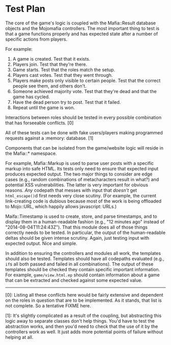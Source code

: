 Test Plan
=========

The core of the game's logic is coupled with the Mafia::Result database
objects and the Mojomafia controllers. The most important thing to test is
that a game functions properly and has expected state after a number of
specific actions from players.

For example:

1. A game is created. Test that it exists.
2. Players join. Test that they're there.
3. Game starts. Test that the roles match the setup.
4. Players cast votes. Test that they went through.
5. Players make posts only visible to certain people. Test that the correct people see them, and others don't.
6. Someone achieved majority vote. Test that they're dead and that the game has cycled.
7. Have the dead person try to post. Test that it failed.
8. Repeat until the game is won.

Interactions between roles should be tested in every possible combination that
has forseeable conflicts. [0]

All of these tests can be done with fake users/players making programmed
requests against a :memory: database. [1]

Components that can be isolated from the game/website logic will reside in the
Mafia::* namespace. 

For example, Mafia::Markup is used to parse user posts with a specific markup
into safe HTML. Its tests only need to ensure that expected input produces
expected output. The two major things to consider are edge cases (e.g., random
combinations of metacharacters result in what?) and potential XSS
vulnerabilities. The latter is very important for obvious reasons. *Any*
codepath that messes with input that *doesn't* get `html_escape()`d first
needs very close scutiny. (For example, the current link-creating code is
dubious because most of the work is being offloaded to Mojo::URL, which
happily allows javascript: URLs.)

Maifa::Timestamp is used to create, store, and parse timestamps, and to
display them in a human-readable fashion (e.g., "12 minutes ago" instead of
"2014-08-04T11:24:43Z"). That this module does all of those things correctly
needs to be tested. In particular, the output of the human-readable deltas
should be given intense scrutiny. Again, just testing input with expected
output. Nice and simple.

In addition to ensuring the controllers and modules all work, the templates
should also be tested. Templates should have all codepaths evaluated (e.g.,
`if`s all both passed and failed in all combinations). The output of these
templates should be checked they contain specific important information. For
example, `game/view.html.ep` should contain information about a game that can
be extracted and checked against some expected value.

---

[0]: Listing all these conflicts here would be fairly extensive and dependent
on the roles in question that are to be implemented. As it stands, that list
is not complete. So a tentative FIXME here.

[1]: It's slightly complicated as a result of the coupling, but abstracting
this logic away to separate classes don't help things. You'd have to test the
abstraction works, and then you'd need to check that the use of it by the
controllers work as well. It just adds more potential points of failure
without helping at all.
